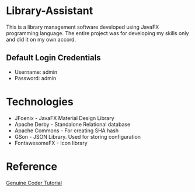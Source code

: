 # Library-Assistant
This is a library management software developed using JavaFX programming language. The entire project was for developing my skills only and did it on my own accord.

## Default Login Credentials
- Username: admin	
- Password: admin
# Technologies
- JFoenix - JavaFX Material Design Library
- Apache Derby - Standalone Relational database
- Apache Commons - For creating SHA hash
- GSon - JSON Library. Used for storing configuration
- FontawesomeFX - Icon library
# Reference
[Genuine Coder Tutorial](https://www.youtube.com/watch?v=SsV29noHQRU)
